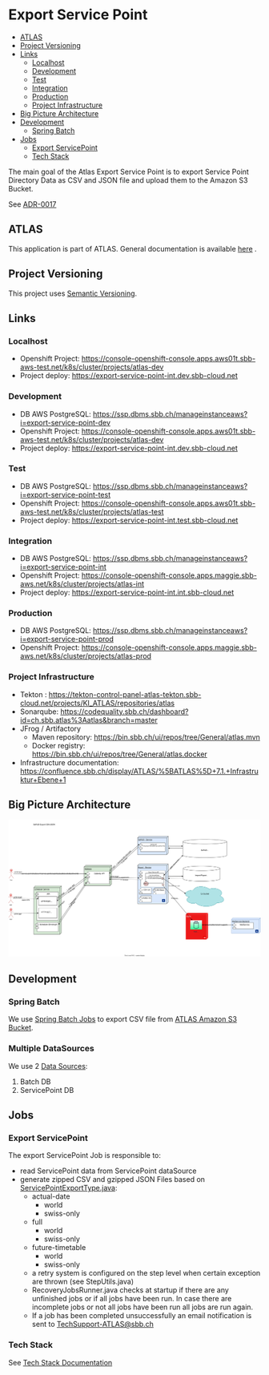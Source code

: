 # Export Service Point

<!-- toc -->

- [ATLAS](#atlas)
- [Project Versioning](#project-versioning)
- [Links](#links)
    * [Localhost](#localhost)
    * [Development](#development)
    * [Test](#test)
    * [Integration](#integration)
    * [Production](#production)
    * [Project Infrastructure](#project-infrastructure)
- [Big Picture Architecture](#big-picture-architecture)
- [Development](#development-1)
    * [Spring Batch](#spring-batch)
- [Jobs](#jobs)
    * [Export ServicePoint](#export-servicepoint)
    * [Tech Stack](#tech-stack)

<!-- tocstop -->

The main goal of the Atlas Export Service Point is to export Service Point Directory Data as CSV and JSON file and
upload them
to the Amazon S3 Bucket.

See [ADR-0017](https://confluence.sbb.ch/display/ATLAS/ADR-0017%3A++Service+Point+Directory+CSV+Export)

## ATLAS

This application is part of ATLAS. General documentation is
available [here](https://code.sbb.ch/projects/KI_ATLAS/repos/atlas-backend/browse/README.md#big-picture)
.

## Project Versioning

This project uses [Semantic Versioning](https://semver.org/).

## Links

### Localhost

* Openshift Project: https://console-openshift-console.apps.aws01t.sbb-aws-test.net/k8s/cluster/projects/atlas-dev
* Project deploy: https://export-service-point-int.dev.sbb-cloud.net

### Development

* DB AWS PostgreSQL: https://ssp.dbms.sbb.ch/manageinstanceaws?i=export-service-point-dev
* Openshift Project: https://console-openshift-console.apps.aws01t.sbb-aws-test.net/k8s/cluster/projects/atlas-dev
* Project deploy: https://export-service-point-int.dev.sbb-cloud.net

### Test

* DB AWS PostgreSQL: https://ssp.dbms.sbb.ch/manageinstanceaws?i=export-service-point-test
* Openshift Project: https://console-openshift-console.apps.aws01t.sbb-aws-test.net/k8s/cluster/projects/atlas-test
* Project deploy: https://export-service-point-int.test.sbb-cloud.net

### Integration

* DB AWS PostgreSQL: https://ssp.dbms.sbb.ch/manageinstanceaws?i=export-service-point-int
* Openshift Project: https://console-openshift-console.apps.maggie.sbb-aws.net/k8s/cluster/projects/atlas-int
* Project deploy: https://export-service-point-int.int.sbb-cloud.net

### Production

* DB AWS PostgreSQL: https://ssp.dbms.sbb.ch/manageinstanceaws?i=export-service-point-prod
* Openshift
  Project: https://console-openshift-console.apps.maggie.sbb-aws.net/k8s/cluster/projects/atlas-prod

### Project Infrastructure

* Tekton : https://tekton-control-panel-atlas-tekton.sbb-cloud.net/projects/KI_ATLAS/repositories/atlas
* Sonarqube: https://codequality.sbb.ch/dashboard?id=ch.sbb.atlas%3Aatlas&branch=master
* JFrog / Artifactory
    * Maven repository: https://bin.sbb.ch/ui/repos/tree/General/atlas.mvn
    * Docker registry: https://bin.sbb.ch/ui/repos/tree/General/atlas.docker
* Infrastructure
  documentation: https://confluence.sbb.ch/display/ATLAS/%5BATLAS%5D+7.1.+Infrastruktur+Ebene+1

## Big Picture Architecture

![Architecture](documentation/AtlasServicePointExportArch.svg)

## Development

### Spring Batch

We use [Spring Batch Jobs](https://docs.spring.io/spring-batch/docs/current/reference/html/) to export CSV file from
[ATLAS Amazon S3 Bucket](../base-atlas/documentation/amazon/README.md).

### Multiple DataSources

We use
2 [Data Sources](https://docs.spring.io/spring-boot/docs/2.1.x/reference/html/howto-data-access.html#howto-two-datasources):

1. Batch DB
2. ServicePoint DB

## Jobs

### Export ServicePoint

The export ServicePoint Job is responsible to:

* read ServicePoint data from ServicePoint dataSource
* generate zipped CSV and gzipped JSON Files based
  on [ServicePointExportType.java](src/main/java/ch/sbb/exportservice/model/ServicePointExportType.java):
    * actual-date
        * world
        * swiss-only
    * full
        * world
        * swiss-only
    * future-timetable
        * world
        * swiss-only
    * a retry system is configured on the step level when certain exception are thrown (see StepUtils.java)
    * RecoveryJobsRunner.java checks at startup if there are any unfinished jobs or if all jobs have been run. In case
      there are incomplete jobs or not all jobs have been run all jobs are run again.
    * If a job has been completed unsuccessfully an email notification is sent to TechSupport-ATLAS@sbb.ch

### Tech Stack

See [Tech Stack Documentation](../documentation/tech-stack-service.md)